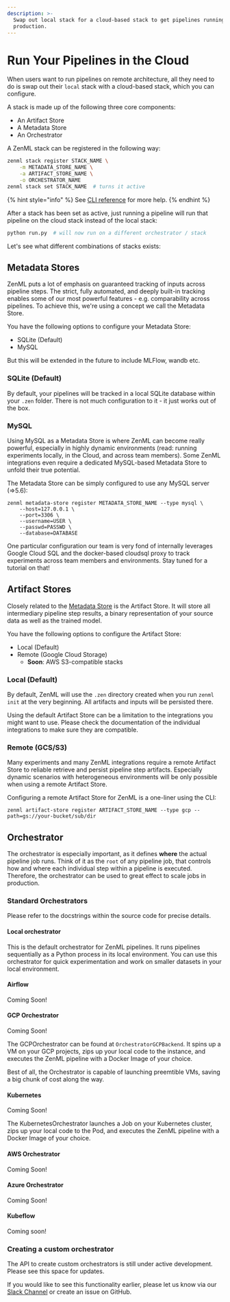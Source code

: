 ```yaml
---
description: >-
  Swap out local stack for a cloud-based stack to get pipelines running in
  production.
---
```


# Run Your Pipelines in the Cloud

When users want to run pipelines on remote architecture, all they need to do is swap out their `local` stack with a 
cloud-based stack, which you can configure.

A stack is made up of the following three core components:

* An Artifact Store
* A Metadata Store
* An Orchestrator

A ZenML stack can be registered in the following way:

```bash
zenml stack register STACK_NAME \
    -m METADATA_STORE_NAME \
    -a ARTIFACT_STORE_NAME \
    -o ORCHESTRATOR_NAME
zenml stack set STACK_NAME  # turns it active
```

{% hint style="info" %}
See [CLI reference](../reference/cli-command-reference.md) for more help.
{% endhint %}

After a stack has been set as active, just running a pipeline will run that pipeline on the cloud stack instead of the 
local stack:

```python
python run.py  # will now run on a different orchestrator / stack
```

Let's see what different combinations of stacks exists:

## Metadata Stores

ZenML puts a lot of emphasis on guaranteed tracking of inputs across pipeline steps. The strict, fully automated, and 
deeply built-in tracking enables some of our most powerful features - e.g. comparability across pipelines. To achieve 
this, we're using a concept we call the Metadata Store.

You have the following options to configure your Metadata Store:

* SQLite (Default)
* MySQL

But this will be extended in the future to include MLFlow, wandb etc.

### SQLite (Default)

By default, your pipelines will be tracked in a local SQLite database within your `.zen` folder. There is not much 
configuration to it - it just works out of the box.

### MySQL

Using MySQL as a Metadata Store is where ZenML can become really powerful, especially in highly dynamic environments 
(read: running experiments locally, in the Cloud, and across team members). Some ZenML integrations even require a 
dedicated MySQL-based Metadata Store to unfold their true potential.

The Metadata Store can be simply configured to use any MySQL server (=>5.6):

```
zenml metadata-store register METADATA_STORE_NAME --type mysql \
    --host=127.0.0.1 \ 
    --port=3306 \
    --username=USER \
    --passwd=PASSWD \
    --database=DATABASE
```

One particular configuration our team is very fond of internally leverages Google Cloud SQL and the docker-based 
cloudsql proxy to track experiments across team members and environments. Stay tuned for a tutorial on that!

## Artifact Stores

Closely related to the [Metadata Store](https://github.com/zenml-io/zenml/blob/1b32b50007ef781b39c2525c3ca31ee03026c2b5/docs/book/repository/metadata-store.md) is the Artifact Store. It will store all intermediary pipeline step results, a binary representation of your source data as well as the trained model.

You have the following options to configure the Artifact Store:

* Local (Default)
* Remote (Google Cloud Storage)
  * **Soon**: AWS S3-compatible stacks

### Local (Default)

By default, ZenML will use the `.zen` directory created when you run `zenml init` at the very beginning. All artifacts 
and inputs will be persisted there.

Using the default Artifact Store can be a limitation to the integrations you might want to use. Please check the 
documentation of the individual integrations to make sure they are compatible.

### Remote (GCS/S3)

Many experiments and many ZenML integrations require a remote Artifact Store to reliable retrieve and persist pipeline 
step artifacts. Especially dynamic scenarios with heterogeneous environments will be only possible when using a remote 
Artifact Store.

Configuring a remote Artifact Store for ZenML is a one-liner using the CLI:

```
zenml artifact-store register ARTIFACT_STORE_NAME --type gcp --path=gs://your-bucket/sub/dir
```

## Orchestrator

The orchestrator is especially important, as it defines **where** the actual pipeline job runs. Think of it as the 
`root` of any pipeline job, that controls how and where each individual step within a pipeline is executed. Therefore, 
the orchestrator can be used to great effect to scale jobs in production.

### Standard Orchestrators

Please refer to the docstrings within the source code for precise details.

#### Local orchestrator

This is the default orchestrator for ZenML pipelines. It runs pipelines sequentially as a Python process in its 
local environment. You can use this orchestrator for quick experimentation and work on smaller datasets in your 
local environment.

#### Airflow

Coming Soon!

#### GCP Orchestrator

Coming Soon!

The GCPOrchestrator can be found at `OrchestratorGCPBackend`. It spins up a VM on your GCP projects, zips up your 
local code to the instance, and executes the ZenML pipeline with a Docker Image of your choice.

Best of all, the Orchestrator is capable of launching preemtible VMs, saving a big chunk of cost along the way.

#### Kubernetes

Coming Soon!

The KubernetesOrchestrator launches a Job on your Kubernetes cluster, zips up your local code to the Pod, and executes 
the ZenML pipeline with a Docker Image of your choice.

#### AWS Orchestrator

Coming Soon!

#### Azure Orchestrator

Coming Soon!

#### Kubeflow

Coming soon!

### Creating a custom orchestrator

The API to create custom orchestrators is still under active development. Please see this space for updates.

If you would like to see this functionality earlier, please let us know via our 
[Slack Channel](https://zenml.io/slack-invite/) or create an issue on GitHub.
